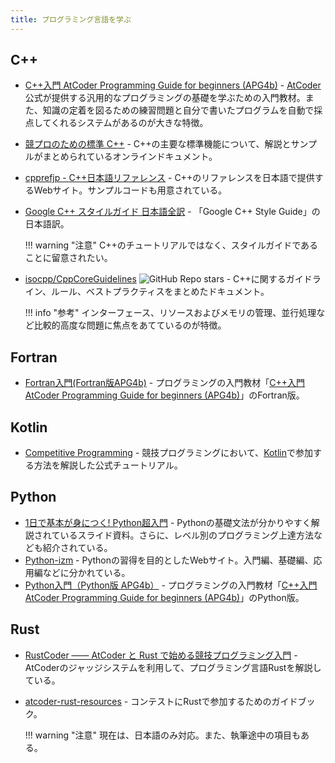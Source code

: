 ```yaml
---
title: プログラミング言語を学ぶ
---
```


## C&#43;&#43;

- [C++入門 AtCoder Programming Guide for beginners (APG4b)](https://atcoder.jp/contests/APG4b) - [AtCoder](https://atcoder.jp/)公式が提供する汎用的なプログラミングの基礎を学ぶための入門教材。また、知識の定着を図るための練習問題と自分で書いたプログラムを自動で採点してくれるシステムがあるのが大きな特徴。
- [競プロのための標準 C++](https://zenn.dev/reputeless/books/standard-cpp-for-competitive-programming) - C++の主要な標準機能について、解説とサンプルがまとめられているオンラインドキュメント。
- [cpprefjp - C++日本語リファレンス](https://cpprefjp.github.io/) - C++のリファレンスを日本語で提供するWebサイト。サンプルコードも用意されている。
- [Google C++ スタイルガイド 日本語全訳](https://ttsuki.github.io/styleguide/cppguide.ja.html) - 「Google C++ Style Guide」の日本語訳。

    !!! warning "注意"
        C++のチュートリアルではなく、スタイルガイドであることに留意されたい。

- [isocpp/CppCoreGuidelines](https://github.com/isocpp/CppCoreGuidelines) ![GitHub Repo stars](https://img.shields.io/github/stars/isocpp/CppCoreGuidelines?style=plastic) - C++に関するガイドライン、ルール、ベストプラクティスをまとめたドキュメント。

    !!! info "参考"
        インターフェース、リソースおよびメモリの管理、並行処理など比較的高度な問題に焦点をあてているのが特徴。

## Fortran

- [Fortran入門(Fortran版APG4b)](https://qiita.com/jj1guj/items/43a1c876360ddf180f1f) - プログラミングの入門教材「[C++入門 AtCoder Programming Guide for beginners (APG4b)](https://atcoder.jp/contests/APG4b)」のFortran版。

## Kotlin

<!-- markdown-link-check-disable -->

- [Competitive Programming](https://kotlinlang.org/docs/tutorials/competitive-programming.html) - 競技プログラミングにおいて、[Kotlin](https://kotlinlang.org/)で参加する方法を解説した公式チュートリアル。

<!-- markdown-link-check-enable -->

## Python

- [1日で基本が身につく! Python超入門](https://speakerdeck.com/yuichi110/1ri-deji-ben-gashen-nituku-pythonchao-ru-men) - Pythonの基礎文法が分かりやすく解説されているスライド資料。さらに、レベル別のプログラミング上達方法なども紹介されている。
- [Python-izm](https://www.python-izm.com/) - Pythonの習得を目的としたWebサイト。入門編、基礎編、応用編などに分かれている。
- [Python入門（Python版 APG4b）](https://qiita.com/saba/items/b9418d7b54cce4b106e4) - プログラミングの入門教材「[C++入門 AtCoder Programming Guide for beginners (APG4b)](https://atcoder.jp/contests/APG4b)」のPython版。

## Rust

- [RustCoder ―― AtCoder と Rust で始める競技プログラミング入門](https://zenn.dev/toga/books/rust-atcoder) - AtCoderのジャッジシステムを利用して、プログラミング言語Rustを解説している。
- [atcoder-rust-resources](https://doc.rust-jp.rs/atcoder-rust-resources/) - コンテストにRustで参加するためのガイドブック。

    !!! warning "注意"
        現在は、日本語のみ対応。また、執筆途中の項目もある。

